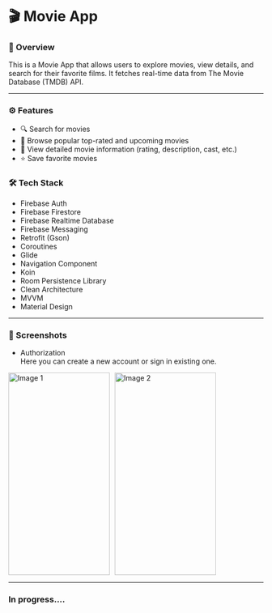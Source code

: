 # 🎬 Movie App

### 📌 Overview
This is a Movie App that allows users to explore movies, view details, and search for their favorite films. 
It fetches real-time data from The Movie Database (TMDB) API.

***
### ⚙️ Features
* 🔍 Search for movies
* 📌 Browse popular top-rated and upcoming movies
* 📖 View detailed movie information (rating, description, cast, etc.)
* ⭐ Save favorite movies

### 🛠️ Tech Stack  
* Firebase Auth
* Firebase Firestore
* Firebase Realtime Database
* Firebase Messaging
* Retrofit (Gson)
* Coroutines
* Glide
* Navigation Component
* Koin
* Room Persistence Library
* Clean Architecture
* MVVM
* Material Design

***
### 📸 Screenshots

   * Authorization <br>
     Here you can create a new account or sign in existing one.
<div style="display: flex;">
  <img src="https://github.com/user-attachments/assets/640a027f-950e-41f4-ae7b-21d7875c637a" alt="Image 1" width="200" height="400" style="margin-right: 10px;">
  <img src="https://github.com/user-attachments/assets/ca39e8fb-5f4e-4715-a66b-c474ad754785" alt="Image 2" width="200" height="400">
</div>

***
### In progress....
